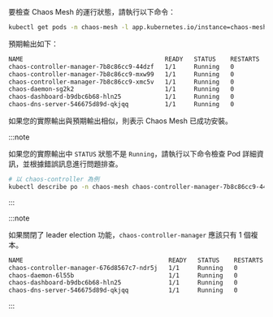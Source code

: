 要檢查 Chaos Mesh 的運行狀態，請執行以下命令：

```sh
kubectl get pods -n chaos-mesh -l app.kubernetes.io/instance=chaos-mesh
```

預期輸出如下：

```txt
NAME                                       READY   STATUS    RESTARTS   AGE
chaos-controller-manager-7b8c86cc9-44dzf   1/1     Running   0          17m
chaos-controller-manager-7b8c86cc9-mxw99   1/1     Running   0          17m
chaos-controller-manager-7b8c86cc9-xmc5v   1/1     Running   0          17m
chaos-daemon-sg2k2                         1/1     Running   0          17m
chaos-dashboard-b9dbc6b68-hln25            1/1     Running   0          17m
chaos-dns-server-546675d89d-qkjqq          1/1     Running   0          17m
```

如果您的實際輸出與預期輸出相似，則表示 Chaos Mesh 已成功安裝。

:::note

如果您的實際輸出中 `STATUS` 狀態不是 `Running`，請執行以下命令檢查 Pod 詳細資訊，並根據錯誤訊息進行問題排查。

```sh
# 以 chaos-controller 為例
kubectl describe po -n chaos-mesh chaos-controller-manager-7b8c86cc9-44dzf
```

:::

:::note

如果關閉了 leader election 功能，`chaos-controller-manager` 應該只有 1 個複本。

```txt
NAME                                        READY   STATUS    RESTARTS   AGE
chaos-controller-manager-676d8567c7-ndr5j   1/1     Running   0          24m
chaos-daemon-6l55b                          1/1     Running   0          24m
chaos-dashboard-b9dbc6b68-hln25             1/1     Running   0          44m
chaos-dns-server-546675d89d-qkjqq           1/1     Running   0          44m
```

:::